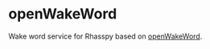 # openWakeWord

Wake word service for Rhasspy based on [openWakeWord](https://github.com/dscripka/openWakeWord).
